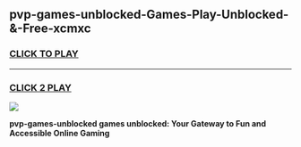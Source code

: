 
## pvp-games-unblocked-Games-Play-Unblocked-&-Free-xcmxc
<h3>
<a href="https://premium76.site?title=pvp-games-unblocked&ref=24A">CLICK TO PLAY</a></h3>
<hr>

<h3>
<a href="https://premium76.site?title=pvp-games-unblocked&ref=24A">CLICK 2 PLAY</a>
  
</h3>

<a href="https://premium76.site?title=pvp-games-unblocked&ref=24A"><img src="https://clearcache.store/games.png"></a>


**pvp-games-unblocked games unblocked: Your Gateway to Fun and Accessible Online Gaming**
